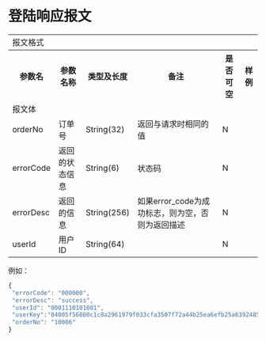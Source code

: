 # 登陆响应报文
<table>
        <tr>
            <td colspan="6">报文格式</td>
        </tr>
        <tr>
            <th>参数名</th>
            <th>参数名称</th>
            <th>类型及长度</th>
            <th>备注</th>
            <th>是否可空</th>
            <th>样例</th>
        </tr>
        <tr>
             <td colspan="6">报文体</td>
        </tr>
        <tr>
            <td>orderNo</td>
            <td>订单号</td>
            <td>String(32)</td>
            <td>返回与请求时相同的值</td>
            <td>N</td>
            <td></td>
        </tr>
        <tr>
            <td>errorCode</td>
            <td>返回的状态信息</td>
            <td>String(6)</td>
            <td>状态码</td>
            <td>N</td>
            <td></td>
        </tr>
        <tr>
            <td>errorDesc</td>
            <td>返回的信息</td>
            <td>String(256)</td>
            <td>如果error_code为成功标志，则为空，否则为返回描述</td>
            <td>N</td>
            <td></td>
        </tr>
        <tr>
            <td>userId</td>
            <td>用户ID</td>
            <td>String(64)</td>
            <td></td>
            <td>N</td>
            <td></td>
        </tr>
</table>

例如：
``` javascript
{
 "errorCode": "000000",
 "errorDesc": "success",
 "userId": "0001110101001",
 "userKey":"04005f56800c1c8a2961979f033cfa3507f72a44b25ea6efb25a6392485e55c5b3214ce37437418e397d723cedc52cb219524f2383b45010a3e5aab9ea9304c7fc",
 "orderNo": "10006"
} 
```
